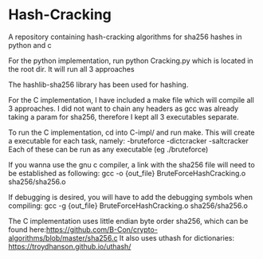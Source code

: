 # Hash-Cracking
A repository containing hash-cracking algorithms for sha256 hashes in python and c 


For the python implementation, run python Cracking.py which is located in the root dir. It will run all 3 approaches

The hashlib-sha256 library has been used for hashing.

For the C implementation, I have included a make file which will compile all 3 approaches. I did not want to chain any headers as gcc was already taking a param for sha256, therefore I kept all 3 executables separate. 

To run the C implementation, cd into C-impl/ and run make. This will create a executable for each task, namely:
-bruteforce
-dictcracker
-saltcracker
Each of these can be run as any executable (eg ./bruteforce)

If you wanna use the gnu c compiler, a link with the sha256 file will need to be established as following:
gcc -o {out_file} BruteForceHashCracking.o sha256/sha256.o

If debugging is desired, you will have to add the debugging symbols when compiling:
gcc -g {out_file} BruteForceHashCracking.o sha256/sha256.o

The C implementation uses little endian byte order sha256, which can be found here:https://github.com/B-Con/crypto-algorithms/blob/master/sha256.c
It also uses uthash for dictionaries: https://troydhanson.github.io/uthash/